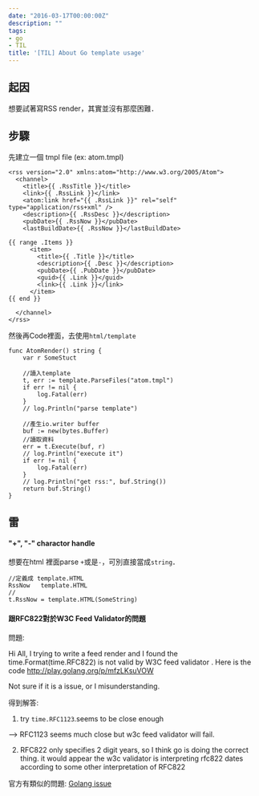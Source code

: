 ```yaml
---
date: "2016-03-17T00:00:00Z"
description: ""
tags:
- go
- TIL
title: '[TIL] About Go template usage'
---
```


## 起因

想要試著寫RSS render，其實並沒有那麼困難．

## 步驟

先建立一個 tmpl file (ex: atom.tmpl)

```
<rss version="2.0" xmlns:atom="http://www.w3.org/2005/Atom">
  <channel>
    <title>{{ .RssTitle }}</title>
    <link>{{ .RssLink }}</link>
    <atom:link href="{{ .RssLink }}" rel="self" type="application/rss+xml" />
    <description>{{ .RssDesc }}</description>
    <pubDate>{{ .RssNow }}</pubDate>
    <lastBuildDate>{{ .RssNow }}</lastBuildDate>

{{ range .Items }}
      <item>
        <title>{{ .Title }}</title>
        <description>{{ .Desc }}</description>
        <pubDate>{{ .PubDate }}</pubDate>
        <guid>{{ .Link }}</guid>
        <link>{{ .Link }}</link>
      </item>
{{ end }}      

  </channel>
</rss>
```

然後再Code裡面，去使用`html/template`

```
func AtomRender() string {
	var r SomeStuct
	
	//讀入template
	t, err := template.ParseFiles("atom.tmpl")
	if err != nil {
		log.Fatal(err)
	}
	// log.Println("parse template")

	//產生io.writer buffer
	buf := new(bytes.Buffer)
	//讀取資料
	err = t.Execute(buf, r)
	// log.Println("execute it")
	if err != nil {
		log.Fatal(err)
	}
	// log.Println("get rss:", buf.String())
	return buf.String()
}

```

## 雷

#### "+", "-" charactor handle

想要在html 裡面parse `+`或是`-`，可別直接當成`string`．

```
//定義成 template.HTML
RssNow   template.HTML
//
t.RssNow = template.HTML(SomeString)
```


#### 跟RFC822對於W3C Feed Validator的問題

問題:

Hi All, I trying to write a feed render and I found the time.Format(time.RFC822) is not valid by W3C  feed validator .  Here is the code http://play.golang.org/p/mfzLKsuVOW

Not sure if it is a issue, or I misunderstanding.


得到解答:

1. try `time.RFC1123`.seems to be close enough

--> RFC1123 seems much close but w3c feed validator will fail. 


2. RFC822 only specifies 2 digit years, so I think go is doing the correct thing. it would appear the w3c validator is interpreting rfc822 dates according to some other interpretation of RFC822
	
	
官方有類似的問題: [Golang issue](https://github.com/golang/go/issues/3444)	